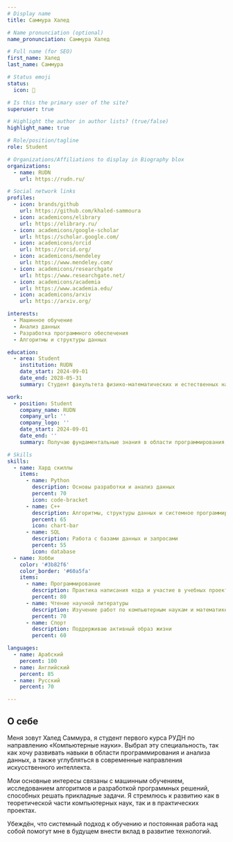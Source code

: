 ```yaml
---
# Display name
title: Саммура Халед

# Name pronunciation (optional)
name_pronunciation: Саммура Халед

# Full name (for SEO)
first_name: Халед
last_name: Саммура

# Status emoji
status:
  icon: 📖

# Is this the primary user of the site?
superuser: true

# Highlight the author in author lists? (true/false)
highlight_name: true

# Role/position/tagline
role: Student

# Organizations/Affiliations to display in Biography blox
organizations:
  - name: RUDN
    url: https://rudn.ru/

# Social network links
profiles:
  - icon: brands/github
    url: https://github.com/khaled-sammoura
  - icon: academicons/elibrary
    url: https://elibrary.ru/
  - icon: academicons/google-scholar
    url: https://scholar.google.com/
  - icon: academicons/orcid
    url: https://orcid.org/
  - icon: academicons/mendeley
    url: https://www.mendeley.com/
  - icon: academicons/researchgate
    url: https://www.researchgate.net/
  - icon: academicons/academia
    url: https://www.academia.edu/
  - icon: academicons/arxiv
    url: https://arxiv.org/

interests: 
  - Машинное обучение
  - Анализ данных
  - Разработка программного обеспечения
  - Алгоритмы и структуры данных

education:
  - area: Student
    institution: RUDN
    date_start: 2024-09-01
    date_end: 2028-05-31
    summary: Студент факультета физико-математических и естественных наук РУДН, обучаюсь по направлению «Компьютерные науки». Интересуюсь современными технологиями программирования, искусственным интеллектом и прикладной математикой.

work:
  - position: Student
    company_name: RUDN
    company_url: ''
    company_logo: ''
    date_start: 2024-09-01
    date_end: ''
    summary: Получаю фундаментальные знания в области программирования, алгоритмов и анализа данных. Осваиваю языки программирования и исследую применение AI в различных сферах.

# Skills
skills:
  - name: Хард скиллы
    items:
      - name: Python
        description: Основы разработки и анализ данных
        percent: 70
        icon: code-bracket
      - name: C++
        description: Алгоритмы, структуры данных и системное программирование
        percent: 65
        icon: chart-bar
      - name: SQL
        description: Работа с базами данных и запросами
        percent: 55
        icon: database
  - name: Хобби
    color: '#3b82f6'
    color_border: '#60a5fa'
    items:
      - name: Программирование
        description: Практика написания кода и участие в учебных проектах
        percent: 80
      - name: Чтение научной литературы
        description: Изучение работ по компьютерным наукам и математике
        percent: 70
      - name: Спорт
        description: Поддерживаю активный образ жизни
        percent: 60

languages:
  - name: Арабский
    percent: 100
  - name: Английский
    percent: 85
  - name: Русский
    percent: 70

---
```


## О себе  

Меня зовут Халед Саммура, я студент первого курса РУДН по направлению «Компьютерные науки». Выбрал эту специальность, так как хочу развивать навыки в области программирования и анализа данных, а также углубляться в современные направления искусственного интеллекта.  

Мои основные интересы связаны с машинным обучением, исследованием алгоритмов и разработкой программных решений, способных решать прикладные задачи. Я стремлюсь к развитию как в теоретической части компьютерных наук, так и в практических проектах.  

Убеждён, что системный подход к обучению и постоянная работа над собой помогут мне в будущем внести вклад в развитие технологий.  

